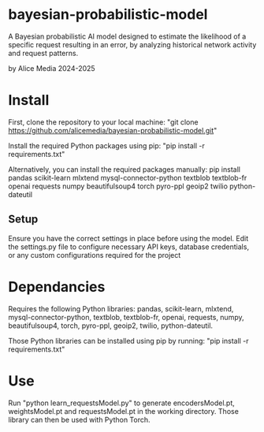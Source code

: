 # bayesian-probabilistic-model
A Bayesian probabilistic AI model designed to estimate the likelihood of a specific request resulting in an error, by analyzing historical network activity and request patterns.

by Alice Media 2024-2025


# Install
First, clone the repository to your local machine: "git clone https://github.com/alicemedia/bayesian-probabilistic-model.git"

Install the required Python packages using pip: "pip install -r requirements.txt"

Alternatively, you can install the required packages manually: pip install pandas scikit-learn mlxtend mysql-connector-python textblob textblob-fr openai requests numpy beautifulsoup4 torch pyro-ppl geoip2 twilio python-dateutil


## Setup
Ensure you have the correct settings in place before using the model. Edit the settings.py file to configure necessary API keys, database credentials, or any custom configurations required for the project


# Dependancies
Requires the following Python libraries: pandas, scikit-learn, mlxtend, mysql-connector-python, textblob, textblob-fr, openai, requests, numpy, beautifulsoup4, torch, pyro-ppl, geoip2, twilio, python-dateutil.

Those Python libraries can be installed using pip by running: "pip install -r requirements.txt"


# Use
Run "python learn_requestsModel.py" to generate encodersModel.pt, weightsModel.pt and requestsModel.pt in the working directory. Those library can then be used with Python Torch.
